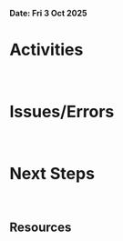 **Date: Fri 3 Oct 2025**<br>
# Activities
<br>

# Issues/Errors
<br>

# Next Steps
<br>

## Resources
<br>
